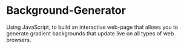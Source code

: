 # Background-Generator
Using JavaScript, to build an interactive web-page that allows you to generate gradient backgrounds that update live on all types of web browsers.
